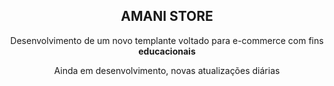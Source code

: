 <h2 align="center"><strong>AMANI STORE</strong></h2>
<p align="center"> Desenvolvimento de um novo templante voltado para e-commerce com fins <strong>educacionais</strong></p>
<p align="center">Ainda em desenvolvimento, novas atualizações diárias</p>

